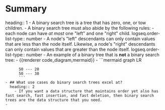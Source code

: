 # Summary
heading:: 1
	- A binary search tree is a tree that has zero, one, or tow children.
	- A binary search tree must also abide by the following rules:
		- each node can have *at most* one "left" and one "right" child.
		  logseq.order-list-type:: number
		- A node's "left" descendants can only contain values that are less than the node itself. Likewise, a node's "right" descendants can only contain values that are greater than the node itself.
		  logseq.order-list-type:: number
	- An example of a binary tree that is **not** a binary search tree:
	- {{renderer code_diagram,mermaid}}
		- ```mermaid
		  graph LR
		  
		  50 --- 20
		  50 --- 30
		  ```
	- ## What use cases do binary search trees excel at?
	  heading:: 2
		- If you want a data structure that maintains order yet also has fast search, fast insertion, and fast deletion, then binary search trees are the data structure that you need.
	-